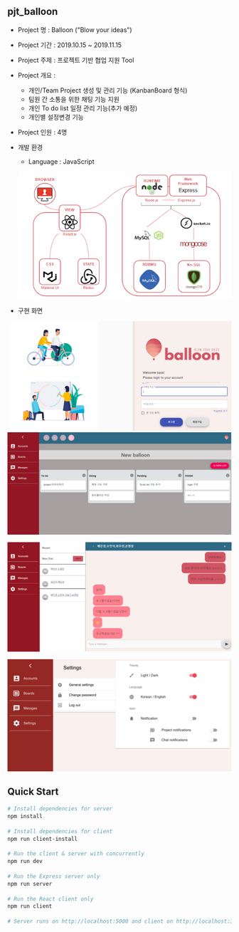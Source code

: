 ## pjt_balloon
+ Project 명 : Balloon ("Blow your ideas")

+ Project 기간 : 2019.10.15 ~ 2019.11.15

+ Project 주제 : 프로젝트 기반 협업 지원 Tool

+ Project 개요 : 
  - 개인/Team Project 생성 및 관리 기능 (KanbanBoard 형식)
  - 팀원 간 소통을 위한 채팅 기능 지원
  - 개인 To do list 일정 관리 기능(추가 예정)
  - 개인별 설정변경 기능 

+ Project 인원 : 4명

+ 개발 환경

  - Language : JavaScript
  
  ![archi](./img/archi.PNG)
  
+ 구현 화면


![main](./img/main.png)  
![kanban](./img/kanban.jpg)

![chatting](./img/chatting.png)

![setting](./img/setting.png)





## Quick Start

``` bash
# Install dependencies for server
npm install

# Install dependencies for client
npm run client-install

# Run the client & server with concurrently
npm run dev

# Run the Express server only
npm run server

# Run the React client only
npm run client

# Server runs on http://localhost:5000 and client on http://localhost:3000
```

